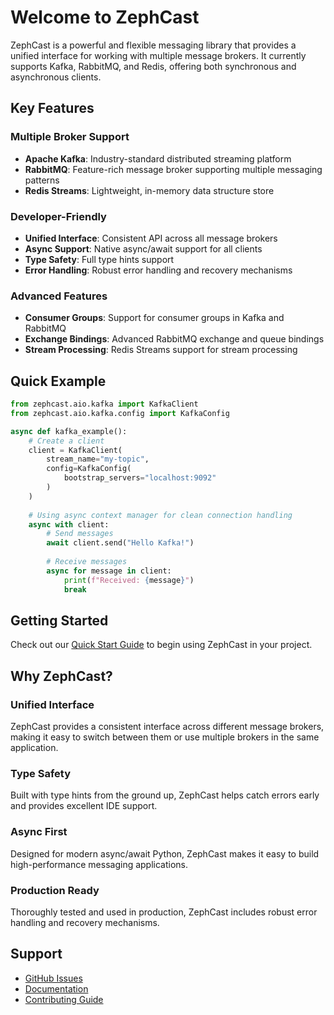 # Welcome to ZephCast

ZephCast is a powerful and flexible messaging library that provides a unified interface for working with multiple message brokers. It currently supports Kafka, RabbitMQ, and Redis, offering both synchronous and asynchronous clients.

## Key Features

### Multiple Broker Support
- **Apache Kafka**: Industry-standard distributed streaming platform
- **RabbitMQ**: Feature-rich message broker supporting multiple messaging patterns
- **Redis Streams**: Lightweight, in-memory data structure store

### Developer-Friendly
- **Unified Interface**: Consistent API across all message brokers
- **Async Support**: Native async/await support for all clients
- **Type Safety**: Full type hints support
- **Error Handling**: Robust error handling and recovery mechanisms

### Advanced Features
- **Consumer Groups**: Support for consumer groups in Kafka and RabbitMQ
- **Exchange Bindings**: Advanced RabbitMQ exchange and queue bindings
- **Stream Processing**: Redis Streams support for stream processing

## Quick Example

```python
from zephcast.aio.kafka import KafkaClient
from zephcast.aio.kafka.config import KafkaConfig

async def kafka_example():
    # Create a client
    client = KafkaClient(
        stream_name="my-topic",
        config=KafkaConfig(
            bootstrap_servers="localhost:9092"
        )
    )
    
    # Using async context manager for clean connection handling
    async with client:
        # Send messages
        await client.send("Hello Kafka!")
        
        # Receive messages
        async for message in client:
            print(f"Received: {message}")
            break
```

## Getting Started

Check out our [Quick Start Guide](getting-started/quickstart.md) to begin using ZephCast in your project.

## Why ZephCast?

### Unified Interface
ZephCast provides a consistent interface across different message brokers, making it easy to switch between them or use multiple brokers in the same application.

### Type Safety
Built with type hints from the ground up, ZephCast helps catch errors early and provides excellent IDE support.

### Async First
Designed for modern async/await Python, ZephCast makes it easy to build high-performance messaging applications.

### Production Ready
Thoroughly tested and used in production, ZephCast includes robust error handling and recovery mechanisms.

## Support

- [GitHub Issues](https://github.com/zbytealchemy/zephcast/issues)
- [Documentation](https://zephcast.readthedocs.io/en/latest/)
- [Contributing Guide](development/contributing.md)
